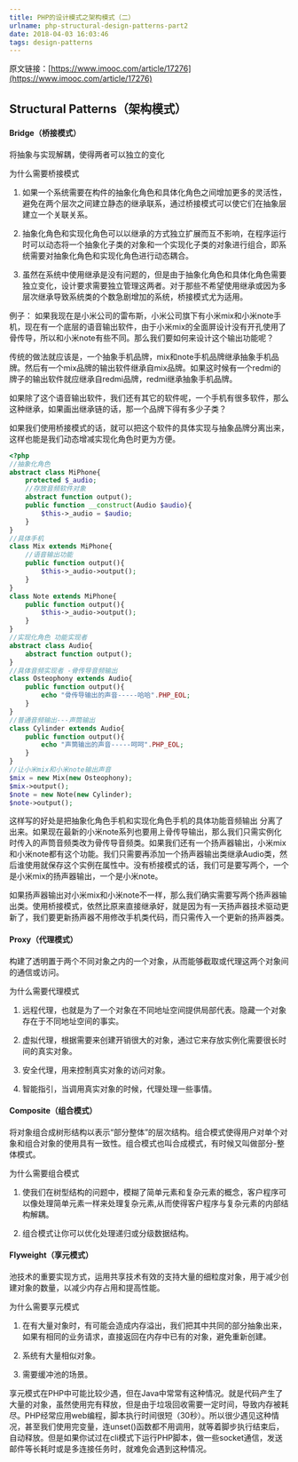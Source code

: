 ```yaml
---
title: PHP的设计模式之架构模式（二）
urlname: php-structural-design-patterns-part2
date: 2018-04-03 16:03:46
tags: design-patterns
---
```

原文链接：[https://www.imooc.com/article/17276](https://www.imooc.com/article/17276)

## Structural Patterns（架构模式）
#### Bridge（桥接模式）
将抽象与实现解耦，使得两者可以独立的变化

为什么需要桥接模式

1. 如果一个系统需要在构件的抽象化角色和具体化角色之间增加更多的灵活性，避免在两个层次之间建立静态的继承联系，通过桥接模式可以使它们在抽象层建立一个关联关系。

2. 抽象化角色和实现化角色可以以继承的方式独立扩展而互不影响，在程序运行时可以动态将一个抽象化子类的对象和一个实现化子类的对象进行组合，即系统需要对抽象化角色和实现化角色进行动态耦合。

3. 虽然在系统中使用继承是没有问题的，但是由于抽象化角色和具体化角色需要独立变化，设计要求需要独立管理这两者。对于那些不希望使用继承或因为多层次继承导致系统类的个数急剧增加的系统，桥接模式尤为适用。

例子：
如果我现在是小米公司的雷布斯，小米公司旗下有小米mix和小米note手机，现在有一个底层的语音输出软件，由于小米mix的全面屏设计没有开孔使用了骨传导，所以和小米note有些不同。那么我们要如何来设计这个输出功能呢？
<!-- more -->
传统的做法就应该是，一个抽象手机品牌，mix和note手机品牌继承抽象手机品牌。然后有一个mix品牌的输出软件继承自mix品牌。如果这时候有一个redmi的牌子的输出软件就应继承自redmi品牌，redmi继承抽象手机品牌。

如果除了这个语音输出软件，我们还有其它的软件呢，一个手机有很多软件，那么这种继承，如果画出继承链的话，那一个品牌下得有多少子类？

如果我们使用桥接模式的话，就可以把这个软件的具体实现与抽象品牌分离出来，这样也能是我们动态增减实现化角色时更为方便。
```php
<?php 
//抽象化角色 
abstract class MiPhone{
    protected $_audio;
    //存放音频软件对象
    abstract function output();
    public function __construct(Audio $audio){
        $this->_audio = $audio;
    }
} 
//具体手机
class Mix extends MiPhone{ 
    //语音输出功能
    public function output(){
        $this->_audio->output();
    }
} 
class Note extends MiPhone{
    public function output(){
        $this->_audio->output();
    }
} 
//实现化角色 功能实现者
abstract class Audio{
    abstract function output();
} 
//具体音频实现者 -骨传导音频输出
class Osteophony extends Audio{
    public function output(){
        echo "骨传导输出的声音-----哈哈".PHP_EOL;
    }
} 
//普通音频输出---声筒输出
class Cylinder extends Audio{
    public function output(){
        echo "声筒输出的声音-----呵呵".PHP_EOL;
    }
} 
//让小米mix和小米note输出声音
$mix = new Mix(new Osteophony);
$mix->output();
$note = new Note(new Cylinder);
$note->output();
```
这样写的好处是把抽象化角色手机和实现化角色手机的具体功能音频输出 分离了出来。如果现在最新的小米note系列也要用上骨传导输出，那么我们只需实例化时传入的声筒音频类改为骨传导音频类。如果我们还有一个扬声器输出，小米mix和小米note都有这个功能。我们只需要再添加一个扬声器输出类继承Audio类，然后谁使用就保存这个实例在属性中。没有桥接模式的话，我们可是要写两个，一个是小米mix的扬声器输出，一个是小米note。

如果扬声器输出对小米mix和小米note不一样，那么我们确实需要写两个扬声器输出类。使用桥接模式，依然比原来直接继承好，就是因为有一天扬声器技术驱动更新了，我们要更新扬声器不用修改手机类代码，而只需传入一个更新的扬声器类。
#### Proxy（代理模式）
构建了透明置于两个不同对象之内的一个对象，从而能够截取或代理这两个对象间的通信或访问。

为什么需要代理模式

1. 远程代理，也就是为了一个对象在不同地址空间提供局部代表。隐藏一个对象存在于不同地址空间的事实。

2. 虚拟代理，根据需要来创建开销很大的对象，通过它来存放实例化需要很长时间的真实对象。

3. 安全代理，用来控制真实对象的访问对象。

4. 智能指引，当调用真实对象的时候，代理处理一些事情。

#### Composite（组合模式）
将对象组合成树形结构以表示“部分整体”的层次结构。组合模式使得用户对单个对象和组合对象的使用具有一致性。组合模式也叫合成模式，有时候又叫做部分-整体模式。

为什么需要组合模式

1. 使我们在树型结构的问题中，模糊了简单元素和复杂元素的概念，客户程序可以像处理简单元素一样来处理复杂元素,从而使得客户程序与复杂元素的内部结构解耦。

2. 组合模式让你可以优化处理递归或分级数据结构。

#### Flyweight（享元模式）
池技术的重要实现方式，运用共享技术有效的支持大量的细粒度对象，用于减少创建对象的数量，以减少内存占用和提高性能。

为什么需要享元模式

1. 在有大量对象时，有可能会造成内存溢出，我们把其中共同的部分抽象出来，如果有相同的业务请求，直接返回在内存中已有的对象，避免重新创建。

2. 系统有大量相似对象。

3. 需要缓冲池的场景。

享元模式在PHP中可能比较少遇，但在Java中常常有这种情况。就是代码产生了大量的对象，虽然使用完有释放，但是由于垃圾回收需要一定时间，导致内存被耗尽。PHP经常应用web编程，脚本执行时间很短（30秒）。所以很少遇见这种情况，甚至我们使用完变量，连unset()函数都不用调用，就等着脚步执行结束后，自动释放。但是如果你试过在cli模式下运行PHP脚本，做一些socket通信，发送邮件等长耗时或是多连接任务时，就难免会遇到这种情况。